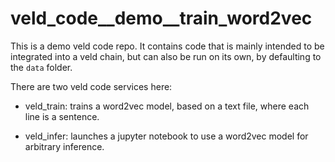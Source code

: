 # veld_code__demo__train_word2vec

This is a demo veld code repo. It contains code that is mainly intended to be integrated into a veld
chain, but can also be run on its own, by defaulting to the `data` folder.

There are two veld code services here:

- veld_train: trains a word2vec model, based on a text file, where each line is a sentence. 

- veld_infer: launches a jupyter notebook to use a word2vec model for arbitrary inference.

